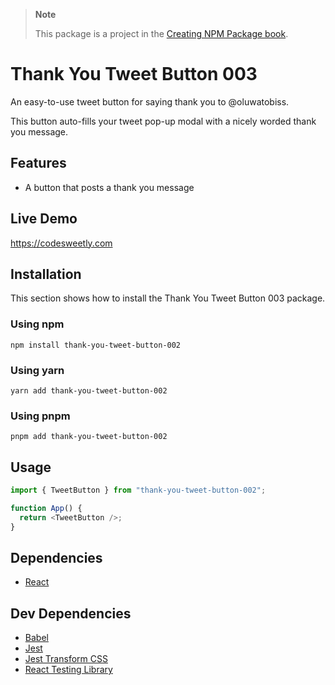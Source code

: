 > **Note**
>
> This package is a project in the [Creating NPM Package book](https://amzn.to/4aUJ3Qg).

# Thank You Tweet Button 003

An easy-to-use tweet button for saying thank you to @oluwatobiss.

This button auto-fills your tweet pop-up modal with a nicely worded thank you message.

## Features

- A button that posts a thank you message

## Live Demo

https://codesweetly.com

## Installation

This section shows how to install the Thank You Tweet Button 003 package.

### Using npm

```
npm install thank-you-tweet-button-002
```

### Using yarn

```
yarn add thank-you-tweet-button-002
```

### Using pnpm

```
pnpm add thank-you-tweet-button-002
```

## Usage

```js
import { TweetButton } from "thank-you-tweet-button-002";

function App() {
  return <TweetButton />;
}
```

## Dependencies

- [React](https://github.com/facebook/react)

## Dev Dependencies

- [Babel](https://github.com/babel/babel)
- [Jest](https://github.com/jestjs/jest)
- [Jest Transform CSS](https://github.com/dferber90/jest-transform-css)
- [React Testing Library](https://github.com/testing-library/react-testing-library)
